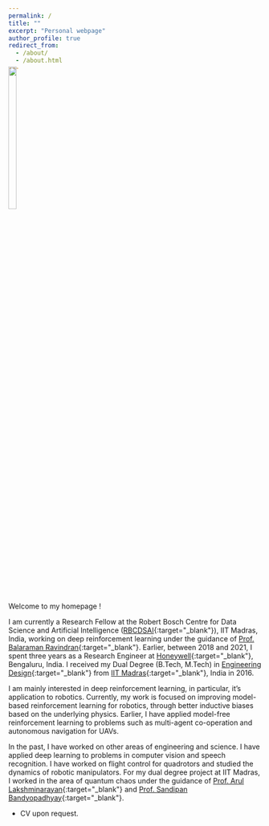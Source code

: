 ```yaml
---
permalink: /
title: ""
excerpt: "Personal webpage"
author_profile: true
redirect_from: 
  - /about/
  - /about.html
---
```

<p style="margin-top:-5%">
<img src="https://adi3e08.github.io/images/profile_picture.jpg" width="18%" height="27%"/>
</p>
Welcome to my homepage !

I am currently a Research Fellow at the Robert Bosch Centre for Data Science and Artificial Intelligence ([RBCDSAI](https://rbcdsai.iitm.ac.in/){:target="_blank"}), IIT Madras, India, working on deep reinforcement learning under the guidance of [Prof. Balaraman Ravindran](https://www.cse.iitm.ac.in/~ravi/){:target="_blank"}. Earlier, between 2018 and 2021, I spent three years as a Research Engineer at [Honeywell](https://www.honeywell.com){:target="_blank"}, Bengaluru, India. I received my Dual Degree (B.Tech, M.Tech) in [Engineering Design](https://ed.iitm.ac.in){:target="_blank"} from [IIT Madras](https://www.iitm.ac.in/){:target="_blank"}, India in 2016.

I am mainly interested in deep reinforcement learning, in particular, it’s application to robotics. Currently, my work is focused on improving model-based reinforcement learning for robotics, through better inductive biases based on the underlying physics. Earlier, I have applied model-free reinforcement learning to problems such as multi-agent co-operation and autonomous navigation for UAVs.

In the past, I have worked on other areas of engineering and science. I have applied deep learning to problems in computer vision and speech recognition. I have worked on flight control for quadrotors and studied the dynamics of robotic manipulators. For my dual degree project at IIT Madras, I worked in the area of quantum chaos under the guidance of [Prof. Arul Lakshminarayan](https://physics.iitm.ac.in/~arul/index.html){:target="_blank"} and [Prof. Sandipan Bandyopadhyay](https://ed.iitm.ac.in/~sandipan/){:target="_blank"}.

* CV upon request.
